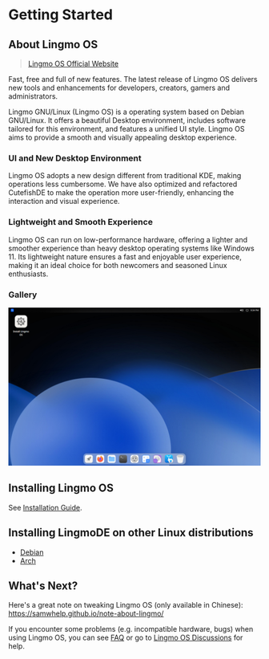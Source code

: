 # Getting Started

## About Lingmo OS
>
> [Lingmo OS Official Website](https://lingmo.org/)

Fast, free and full of new features. The latest release of Lingmo OS delivers new tools and enhancements for developers, creators, gamers and administrators.

Lingmo GNU/Linux (Lingmo OS) is a operating system based on Debian GNU/Linux. It offers a beautiful Desktop environment, includes software tailored for this environment, and features a unified UI style. Lingmo OS aims to provide a smooth and visually appealing desktop experience.

### UI and New Desktop Environment

Lingmo OS adopts a new design different from traditional KDE, making operations less cumbersome. We have also optimized and refactored CutefishDE to make the operation more user-friendly, enhancing the interaction and visual experience.

### Lightweight and Smooth Experience

Lingmo OS can run on low-performance hardware, offering a lighter and smoother experience than heavy desktop operating systems like Windows 11. Its lightweight nature ensures a fast and enjoyable user experience, making it an ideal choice for both newcomers and seasoned Linux enthusiasts.

### Gallery

![Lingmo OS](../assets/about/desktop.webp)

## Installing Lingmo OS

See [Installation Guide](installation-guide).

## Installing LingmoDE on other Linux distributions

- [Debian](faq#are-there-any-lingmode-packages-for-debian-12)
- [Arch](https://aur.archlinux.org/packages?SeB=m&K=chun-awa)

## What's Next?

Here's a great note on tweaking Lingmo OS (only available in Chinese): <https://samwhelp.github.io/note-about-lingmo/>

If you encounter some problems (e.g. incompatible hardware, bugs) when using Lingmo OS, you can see [FAQ](faq) or go to [Lingmo OS Discussions](https://github.com/orgs/LingmoOS/discussions) for help.
